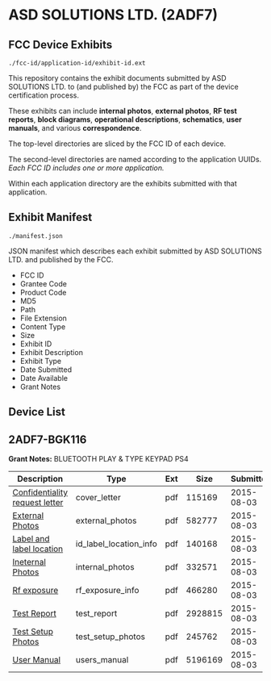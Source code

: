 # ASD SOLUTIONS LTD. (2ADF7)
## FCC Device Exhibits

```
./fcc-id/application-id/exhibit-id.ext
```

This repository contains the exhibit documents submitted by ASD SOLUTIONS LTD. to (and published by) the FCC as part of the device certification process.

These exhibits can include **internal photos**, **external photos**, **RF test reports**, **block diagrams**, **operational descriptions**, **schematics**, **user manuals**, and various **correspondence**.

The top-level directories are sliced by the FCC ID of each device.

The second-level directories are named according to the application UUIDs. *Each FCC ID includes one or more application.*

Within each application directory are the exhibits submitted with that application. 

## Exhibit Manifest

```
./manifest.json
```

JSON manifest which describes each exhibit submitted by ASD SOLUTIONS LTD. and published by the FCC.

- FCC ID
- Grantee Code
- Product Code
- MD5
- Path
- File Extension
- Content Type
- Size
- Exhibit ID
- Exhibit Description
- Exhibit Type
- Date Submitted
- Date Available
- Grant Notes

## Device List
## 2ADF7-BGK116
**Grant Notes:** BLUETOOTH PLAY & TYPE KEYPAD PS4

| Description | Type | Ext | Size | Submitted | Available |
| ----------- | ---- | --- | ---- | --------- | --------- |
| [Confidentiality request letter](2ADF7-BGK116/432381da4515850edd8df63a8492ee2d/2701491.pdf) | cover_letter | pdf | 115169 | 2015-08-03 | 2015-08-03 |
| [External Photos](2ADF7-BGK116/432381da4515850edd8df63a8492ee2d/2701496.pdf) | external_photos | pdf | 582777 | 2015-08-03 | 2015-08-03 |
| [Label and label location](2ADF7-BGK116/432381da4515850edd8df63a8492ee2d/2701497.pdf) | id_label_location_info | pdf | 140168 | 2015-08-03 | 2015-08-03 |
| [Ineternal Photos](2ADF7-BGK116/432381da4515850edd8df63a8492ee2d/2701494.pdf) | internal_photos | pdf | 332571 | 2015-08-03 | 2015-08-03 |
| [Rf exposure](2ADF7-BGK116/432381da4515850edd8df63a8492ee2d/2701488.pdf) | rf_exposure_info | pdf | 466280 | 2015-08-03 | 2015-08-03 |
| [Test Report](2ADF7-BGK116/432381da4515850edd8df63a8492ee2d/2701487.pdf) | test_report | pdf | 2928815 | 2015-08-03 | 2015-08-03 |
| [Test Setup Photos](2ADF7-BGK116/432381da4515850edd8df63a8492ee2d/2701489.pdf) | test_setup_photos | pdf | 245762 | 2015-08-03 | 2015-08-03 |
| [User Manual](2ADF7-BGK116/432381da4515850edd8df63a8492ee2d/2701490.pdf) | users_manual | pdf | 5196169 | 2015-08-03 | 2015-08-03 |

